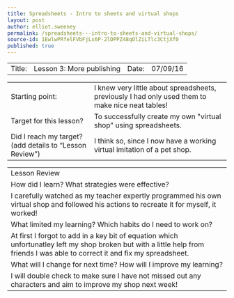 ```yaml
---
title: Spreadsheets - Intro to sheets and virtual shops
layout: post
author: elliot.sweeney
permalink: /spreadsheets---intro-to-sheets-and-virtual-shops/
source-id: 1EwlwPRfelFVbFjLs6P-2lDPPZ48qOlZiLTlc3CtjXf0
published: true
---
```

<table>
  <tr>
    <td>Title:  </td>
    <td>Lesson 3: More publishing</td>
    <td> Date:  </td>
    <td>07/09/16</td>
  </tr>
</table>


<table>
  <tr>
    <td>Starting point:</td>
    <td>I knew very little about spreadsheets, previously I had only used them to make nice neat tables!</td>
  </tr>
  <tr>
    <td>Target for this lesson?</td>
    <td>To successfully create my own "virtual shop" using spreadsheets.</td>
  </tr>
  <tr>
    <td>Did I reach my target? 
(add details to “Lesson Review”)</td>
    <td>I think so, since I now have a working virtual imitation of a pet shop.</td>
  </tr>
</table>


<table>
  <tr>
    <td>Lesson Review</td>
  </tr>
  <tr>
    <td>How did I learn? What strategies were effective? </td>
  </tr>
  <tr>
    <td>I carefully watched as my teacher expertly programmed his own virtual shop and followed his actions to recreate it for myself, it worked!</td>
  </tr>
  <tr>
    <td>What limited my learning? Which habits do I need to work on? </td>
  </tr>
  <tr>
    <td>At first I forgot to add in a key bit of equation which unfortunatley left my shop broken but with a little help from friends I was able to correct it and fix my spreadsheet.
</td>
  </tr>
  <tr>
    <td>What will I change for next time? How will I improve my learning?</td>
  </tr>
  <tr>
    <td>I will double check to make sure I have not missed out any characters and aim to improve my shop next week!</td>
  </tr>
</table>


